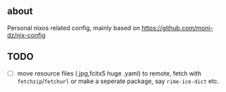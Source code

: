 ## about
Personal nixos related config, mainly based on https://github.com/moni-dz/nix-config
## TODO
- [ ] move resource files (.jpg,fcitx5 huge .yaml) to remote, fetch with `fetchzip`/`fetchurl` or make a seperate package, say `rime-ice-dict` etc.
